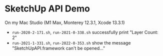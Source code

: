 # SketchUp API Demo

On my Mac Studio (M1 Max, Monterey 12.3.1, Xcode 13.3.1)

- `run-2020-2-171.sh`, `run-2021-0-338.sh` successfully print "Layer Count: 2"
- `run-2021-1-331.sh`, `run-2022-0-353.sh` show the message "SketchUpAPI.framework can't be opened..."
